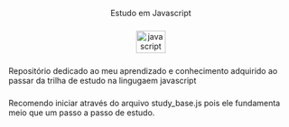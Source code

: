 <p align="center">Estudo em Javascript</p>

###

<div align="center">
  <img src="https://cdn.jsdelivr.net/gh/devicons/devicon/icons/javascript/javascript-original.svg" height="40" width="52" alt="javascript logo"  />
</div>

###

<p align="left">Repositório dedicado ao meu aprendizado e conhecimento adquirido ao passar da trilha de estudo na lingugaem javascript</p>

###

<p align="left">Recomendo iniciar através do arquivo study_base.js pois ele fundamenta meio que um passo a passo de estudo.</p>

###